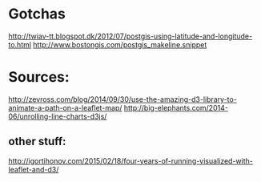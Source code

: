 Gotchas
=============

http://twiav-tt.blogspot.dk/2012/07/postgis-using-latitude-and-longitude-to.html
http://www.bostongis.com/postgis_makeline.snippet

Sources:
=============

http://zevross.com/blog/2014/09/30/use-the-amazing-d3-library-to-animate-a-path-on-a-leaflet-map/
http://big-elephants.com/2014-06/unrolling-line-charts-d3js/

other stuff:
-----------
http://igortihonov.com/2015/02/18/four-years-of-running-visualized-with-leaflet-and-d3/
